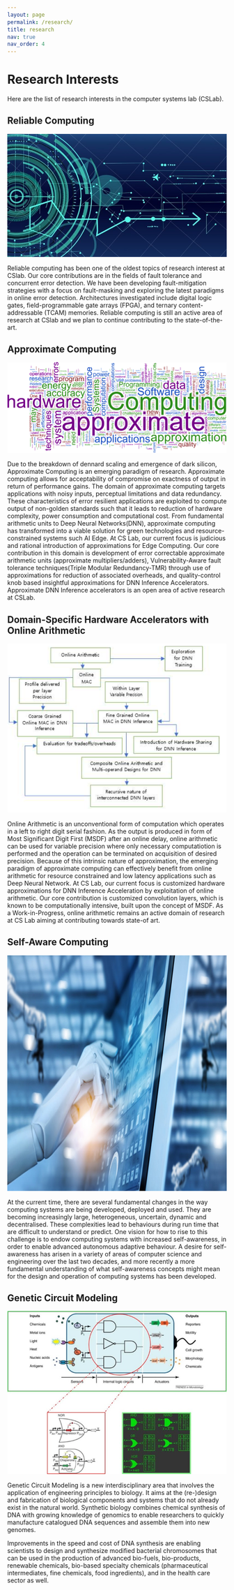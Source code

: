 ```yaml
---
layout: page
permalink: /research/
title: research
nav: true
nav_order: 4
---
```


# Research Interests
Here are the list of research interests in the computer systems lab (CSLab).

## Reliable Computing

![image info](../assets/img/reliable.jpg)

Reliable computing has been one of the oldest topics of research interest at CSlab. Our core contributions are in the fields of fault tolerance and concurrent error detection. We have been developing fault-mitigation strategies with a focus on fault-masking and exploring the latest paradigms in online error detection. Architectures investigated include digital logic gates, field-programmable gate arrays (FPGA), and ternary content-addressable (TCAM) memories. Reliable computing is still an active area of research at CSlab and we plan to continue contributing to the state-of-the-art.

## Approximate Computing

![image info](../assets/img/approximate.png)

Due to the breakdown of dennard scaling and emergence of dark silicon, Approximate Computing is an emerging paradigm of research. Approximate computing allows for acceptability of compromise on exactness of output in return of performance gains. The domain of approximate computing targets applications with noisy inputs, perceptual limitations and data redundancy. These characteristics of error resilient applications are exploited to compute output of non-golden standards such that it leads to reduction of hardware complexity, power consumption and computational cost. From fundamental arithmetic units to Deep Neural Networks(DNN), approximate computing has transformed into a viable solution for green technologies and resource-constrained systems such AI Edge. At CS Lab, our current focus is judicious and rational introduction of approximations for Edge Computing. Our core contribution in this domain is development of error correctable approximate arithmetic units (approximate multipliers/adders), Vulnerability-Aware fault tolerance techniques(Triple Modular Redundancy-TMR) through use of approximations for reduction of associated overheads, and quality-control knob based insightful approximations for DNN Inference Accelerators. Approximate DNN Inference accelerators is an open area of active research at CSLab.

## Domain-Specific Hardware Accelerators with Online Arithmetic

![image info](../assets/img/Domain.png)

Online Arithmetic is an unconventional form of computation which operates in a left to right digit serial fashion. As the output is produced in form of Most Significant Digit First (MSDF) after an online delay, online arithmetic can be used for variable precision where only necessary computatiotion is performed and the operation can be terminated on acquisition of desired precision. Because of this intrinsic nature of approximation, the emerging paradigm of approximate computing can effectively benefit from online arithmetic for resource constrained and low latency applications such as Deep Neural Network. At CS Lab, our current focus is customized hardware approximations for DNN Inference Acceleration by exploitation of online arithmetic. Our core contribution is customized convolution layers, which is known to be computationally intensive, built upon the concept of MSDF. As a Work-in-Progress, online arithmetic remains an active domain of research at CS Lab aiming at contributing towards state-of art.

## Self-Aware Computing

<img src="../assets/img/Self.jpg" alt="drawing" width="790" height ="540"/>

At the current time, there are several fundamental changes in the way computing systems are being developed, deployed and used. They are becoming increasingly large, heterogeneous, uncertain, dynamic and decentralised. These complexities lead to behaviours during run time that are difficult to understand or predict. One vision for how to rise to this challenge is to endow computing systems with increased self-awareness, in order to enable advanced autonomous adaptive behaviour. A desire for self-awareness has arisen in a variety of areas of computer science and engineering over the last two decades, and more recently a more fundamental understanding of what self-awareness concepts might mean for the design and operation of computing systems has been developed.

## Genetic Circuit Modeling

![image info](../assets/img/Genetic.jpg)

Genetic Circuit Modeling is a new interdisciplinary area that involves the application of engineering principles to biology. It aims at the (re-)design and fabrication of biological components and systems that do not already exist in the natural world. Synthetic biology combines chemical synthesis of DNA with growing knowledge of genomics to enable researchers to quickly manufacture catalogued DNA sequences and assemble them into new genomes.

Improvements in the speed and cost of DNA synthesis are enabling scientists to design and synthesize modified bacterial chromosomes that can be used in the production of advanced bio-fuels, bio-products, renewable chemicals, bio-based specialty chemicals (pharmaceutical intermediates, fine chemicals, food ingredients), and in the health care sector as well.

